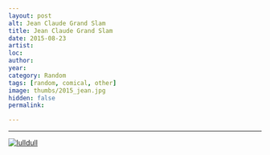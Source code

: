 ```yaml
---
layout: post
alt: Jean Claude Grand Slam
title: Jean Claude Grand Slam
date: 2015-08-23
artist: 
loc: 
author: 
year: 
category: Random
tags: [random, comical, other]
image: thumbs/2015_jean.jpg
hidden: false
permalink:

---
```






---


<div class="post_image">
	<a href="{{ site.baseurl }}/images/posts/2015_jean/001.jpg" target="_blank">
	<img src="{{ site.baseurl }}/images/posts/2015_jean/001.jpg" alt="lulldull"></a>
</div>